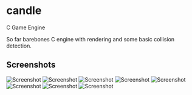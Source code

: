 # candle
C Game Engine

So far barebones C engine with rendering and some basic collision detection.


## Screenshots
![Screenshot](https://i.imgur.com/E2Qxp4Q.png)
![Screenshot](https://i.imgur.com/X8JEI8x.png)
![Screenshot](https://i.imgur.com/UfvwsHN.png)
![Screenshot](https://i.imgur.com/jF5aFB7.png)
![Screenshot](https://i.imgur.com/OEQ3a6q.png)
![Screenshot](https://i.imgur.com/vcQJOib.png)
![Screenshot](https://i.imgur.com/TphwzIF.png)
![Screenshot](https://i.imgur.com/VFJsegd.png)
